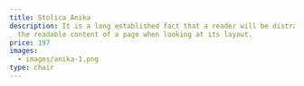 ```yaml
---
title: Stolica Anika
description: It is a long established fact that a reader will be distracted by
  the readable content of a page when looking at its layout.
price: 197
images:
  - images/anika-1.png
type: chair
---
```

